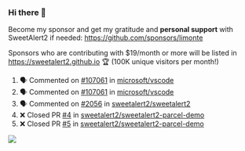 ### Hi there 👋

Become my sponsor and get my gratitude and **personal support** with SweetAlert2 if needed: https://github.com/sponsors/limonte

Sponsors who are contributing with $19/month or more will be listed in https://sweetalert2.github.io 🏆 (100K unique visitors per month!)

<!--START_SECTION:activity-->
1. 🗣 Commented on [#107061](https://github.com/microsoft/vscode/issues/107061) in [microsoft/vscode](https://github.com/microsoft/vscode)
2. 🗣 Commented on [#107061](https://github.com/microsoft/vscode/issues/107061) in [microsoft/vscode](https://github.com/microsoft/vscode)
3. 🗣 Commented on [#2056](https://github.com/sweetalert2/sweetalert2/issues/2056) in [sweetalert2/sweetalert2](https://github.com/sweetalert2/sweetalert2)
4. ❌ Closed PR [#4](https://github.com/sweetalert2/sweetalert2-parcel-demo/pull/4) in [sweetalert2/sweetalert2-parcel-demo](https://github.com/sweetalert2/sweetalert2-parcel-demo)
5. ❌ Closed PR [#5](https://github.com/sweetalert2/sweetalert2-parcel-demo/pull/5) in [sweetalert2/sweetalert2-parcel-demo](https://github.com/sweetalert2/sweetalert2-parcel-demo)
<!--END_SECTION:activity-->

![](https://github-readme-stats.vercel.app/api?username=limonte&theme=vue&show_icons=true)
